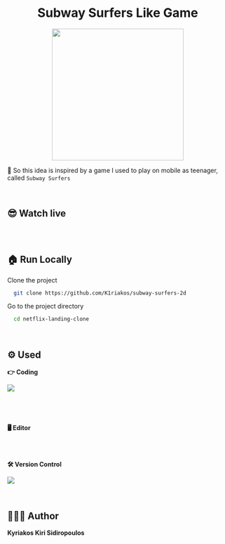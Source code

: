 <h1 align=center>Subway Surfers Like Game</h1>

<p align=center>
<img width="300" src="https://upload.wikimedia.org/wikipedia/en/b/b9/Subway_Surfers_app_logo.png">
</p>

📌 So this idea is inspired by a game I used to play on mobile as teenager, called `Subway Surfers`

<br>

## 😎 Watch live

[![<img src="https://img.shields.io/badge/website-000000?style=for-the-badge&logo=About.me&logoColor=white" />](https://img.shields.io/badge/website-000000?style=for-the-badge&logo=About.me&logoColor=white)](https://beautiful-blini-e47329.netlify.app)

<br>

## 🏠 Run Locally

Clone the project

```bash
  git clone https://github.com/K1riakos/subway-surfers-2d
```

Go to the project directory

```bash
  cd netflix-landing-clone
```

<br>

## ⚙️ Used

**👉 Coding**

![<img src="https://img.shields.io/badge/CSS3-1572B6?style=for-the-badge&logo=css3&logoColor=white" /> ](https://img.shields.io/badge/HTML5-E34F26?style=for-the-badge&logo=html5&logoColor=white)

![<img src="https://img.shields.io/badge/CSS3-1572B6?style=for-the-badge&logo=css3&logoColor=white" />](https://img.shields.io/badge/CSS3-1572B6?style=for-the-badge&logo=css3&logoColor=white)

![<img src="https://img.shields.io/badge/JavaScript-323330?style=for-the-badge&logo=javascript&logoColor=F7DF1E" />](https://img.shields.io/badge/JavaScript-323330?style=for-the-badge&logo=javascript&logoColor=F7DF1E)

<br>

**🖥️ Editor**

![<img src="https://img.shields.io/badge/VSCode-0078D4?style=for-the-badge&logo=visual%20studio%20code&logoColor=white" />](https://img.shields.io/badge/VSCode-0078D4?style=for-the-badge&logo=visual%20studio%20code&logoColor=white)

<br>

**🛠️ Version Control**

![ <img src="https://img.shields.io/badge/GitHub-100000?style=for-the-badge&logo=github&logoColor=white" /> ](https://img.shields.io/badge/GitHub-100000?style=for-the-badge&logo=github&logoColor=white)

<br>

## 🙋🏻‍♂️ Author

**Kyriakos Kiri Sidiropoulos**

